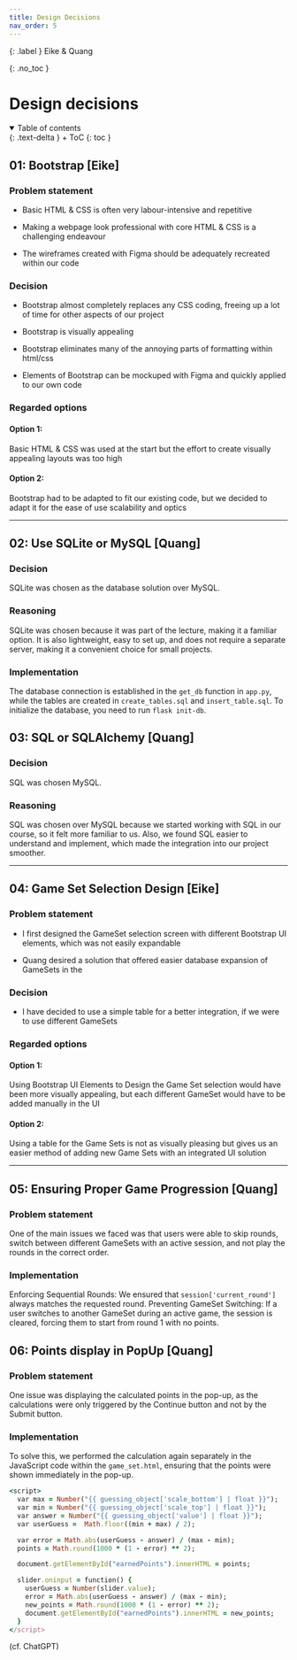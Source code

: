 ```yaml
---
title: Design Decisions
nav_order: 5
---
```


{: .label }
Eike & Quang

{: .no_toc }
# Design decisions

<details open markdown="block">
{: .text-delta }
<summary>Table of contents</summary>
+ ToC
{: toc }
</details>

## 01: Bootstrap [Eike]


### Problem statement


- Basic HTML & CSS is often very labour-intensive and repetitive

- Making a webpage look professional with core HTML & CSS is a challenging endeavour

- The wireframes created with Figma should be adequately recreated within our code

### Decision

- Bootstrap almost completely replaces any CSS coding, freeing up a lot of time for other aspects of our project

- Bootstrap is visually appealing

- Bootstrap eliminates many of the annoying parts of formatting within html/css

- Elements of Bootstrap can be mockuped with Figma and quickly applied to our own code


### Regarded options

#### Option 1: 
Basic HTML & CSS was used at the start but the effort to create visually appealing layouts was too high

#### Option 2: 
Bootstrap had to be adapted to fit our existing code, but we decided to adapt it for the ease of use scalability and optics

---

## 02: Use SQLite or MySQL [Quang]

### Decision

SQLite was chosen as the database solution over MySQL.

### Reasoning

SQLite was chosen because it was part of the lecture, making it a familiar option. It is also lightweight, easy to set up, and does not require a separate server, making it a convenient choice for small projects.

### Implementation

The database connection is established in the `get_db` function in `app.py`, while the tables are created in `create_tables.sql` and `insert_table.sql`. To initialize the database, you need to run `flask init-db`.

## 03: SQL or SQLAlchemy [Quang]

### Decision

SQL was chosen MySQL.

### Reasoning

SQL was chosen over MySQL because we started working with SQL in our course, so it felt more familiar to us. Also, we found SQL easier to understand and implement, which made the integration into our project smoother.

---

## 04: Game Set Selection Design [Eike]


### Problem statement


- I first designed the GameSet selection screen with different Bootstrap UI elements, which was not easily expandable

- Quang desired a solution that offered easier database expansion of GameSets in the


### Decision

- I have decided to use a simple table for a better integration, if we were to use different GameSets



### Regarded options

#### Option 1: 
Using Bootstrap UI Elements to Design the Game Set selection would have been more visually appealing, but each different GameSet would have to be added manually in the UI

#### Option 2: 
Using a table for the Game Sets is not as visually pleasing but gives us an easier method of adding new Game Sets with an integrated UI solution

---

## 05: Ensuring Proper Game Progression [Quang]

### Problem statement

One of the main issues we faced was that users were able to skip rounds, switch between different GameSets with an active session, and not play the rounds in the correct order.

### Implementation

Enforcing Sequential Rounds: We ensured that `session['current_round']` always matches the requested round.
Preventing GameSet Switching: If a user switches to another GameSet during an active game, the session is cleared, forcing them to start from round 1 with no points.

## 06: Points display in PopUp [Quang]

### Problem statement

One issue was displaying the calculated points in the pop-up, as the calculations were only triggered by the Continue button and not by the Submit button.

### Implementation

To solve this, we performed the calculation again separately in the JavaScript code within the `game_set.html`, ensuring that the points were shown immediately in the pop-up.

```ruby
<script>
  var max = Number("{{ guessing_object['scale_bottom'] | float }}");
  var min = Number("{{ guessing_object['scale_top'] | float }}");
  var answer = Number("{{ guessing_object['value'] | float }}");
  var userGuess =  Math.floor((min + max) / 2);

  var error = Math.abs(userGuess - answer) / (max - min);
  points = Math.round(1000 * (1 - error) ** 2);

  document.getElementById("earnedPoints").innerHTML = points;

  slider.oninput = function() {
    userGuess = Number(slider.value);
    error = Math.abs(userGuess - answer) / (max - min);
    new_points = Math.round(1000 * (1 - error) ** 2);
    document.getElementById("earnedPoints").innerHTML = new_points;
  }
</script>
```
(cf. ChatGPT)




